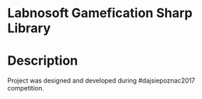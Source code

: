 # Labnosoft Gamefication Sharp Library

# Description
Project was designed and developed during #dajsiepoznac2017 competition. 
